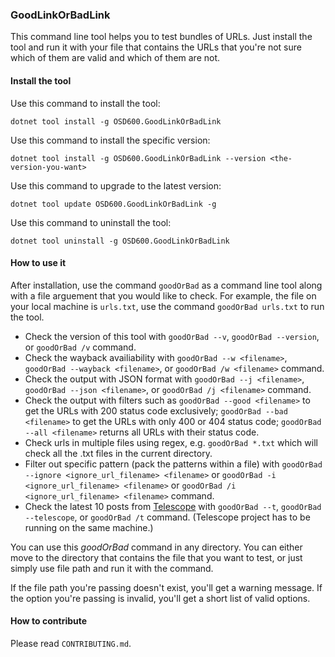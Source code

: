 ### GoodLinkOrBadLink

This command line tool helps you to test bundles of URLs. Just install the tool and run it with your file that contains the URLs that you're not sure which of them are valid and which of them are not.


#### Install the tool

Use this command to install the tool: 

`dotnet tool install -g OSD600.GoodLinkOrBadLink`

Use this command to install the specific version:

`dotnet tool install -g OSD600.GoodLinkOrBadLink --version <the-version-you-want>`

Use this command to upgrade to the latest version:

`dotnet tool update OSD600.GoodLinkOrBadLink -g`

Use this command to uninstall the tool:

`dotnet tool uninstall -g OSD600.GoodLinkOrBadLink`

#### How to use it

After installation, use the command `goodOrBad` as a command line tool along with a file arguement that you would like to check. For example, the file on your local machine is `urls.txt`, use the command `goodOrBad urls.txt` to run the tool. 
* Check the version of this tool with `goodOrBad --v`, `goodOrBad --version`, or `goodOrBad /v` command. 
* Check the wayback availiability with `goodOrBad --w <filename>`, `goodOrBad --wayback <filename>`, or `goodOrBad /w <filename>` command. 
* Check the output with JSON format with `goodOrBad --j <filename>`, `goodOrBad --json <filename>`, or `goodOrBad /j <filename>` command.
* Check the output with filters such as `goodOrBad --good <filename>` to get the URLs with 200 status code exclusively; `goodOrBad --bad <filename>` to get the URLs with only 400 or 404 status code; `goodOrBad --all <filename>` returns all URLs with their status code. 
* Check urls in multiple files using regex, e.g. `goodOrBad *.txt` which will check all the .txt files in the current directory. 
* Filter out specific pattern (pack the patterns within a file) with `goodOrBad --ignore <ignore_url_filename> <filename>` or `goodOrBad -i <ignore_url_filename> <filename>` or `goodOrBad /i <ignore_url_filename> <filename>` command. 
* Check the latest 10 posts from [Telescope](https://github.com/Seneca-CDOT/telescope) with `goodOrBad --t`, `goodOrBad --telescope`, or `goodOrBad /t` command. (Telescope project has to be running on the same machine.)

You can use this *goodOrBad* command in any directory. You can either move to the directory that contains the file that you want to test, or just simply use file path and run it with the command.

If the file path you're passing doesn't exist, you'll get a warning message. If the option you're passing is invalid, you'll get a short list of valid options.

#### How to contribute

Please read `CONTRIBUTING.md`.